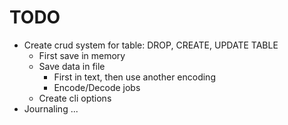 # TODO 

- Create crud system for table: DROP, CREATE, UPDATE TABLE 
  - First save in memory
  - Save data in file 
    - First in text, then use another encoding
    - Encode/Decode jobs
  - Create cli options
- Journaling
...
